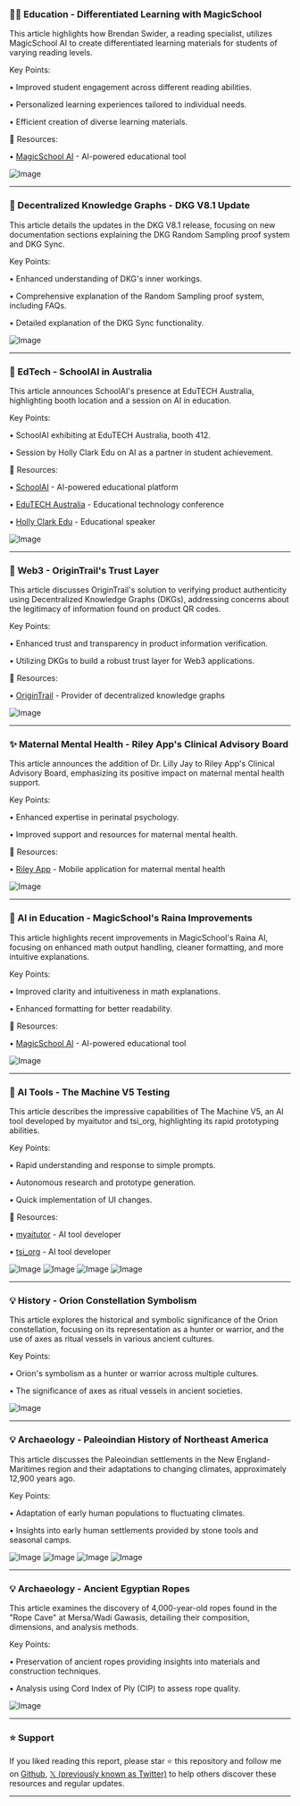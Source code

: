 ### 🧑‍🏫 Education - Differentiated Learning with MagicSchool

This article highlights how Brendan Swider, a reading specialist, utilizes MagicSchool AI to create differentiated learning materials for students of varying reading levels.

Key Points:

•  Improved student engagement across different reading abilities.


•  Personalized learning experiences tailored to individual needs.


•  Efficient creation of diverse learning materials.



🔗 Resources:

• [MagicSchool AI](https://x.com/magicschoolai) - AI-powered educational tool


![Image](https://pbs.twimg.com/media/GsNn2eHWwAAd4GA?format=jpg&name=small)


---

### 🤖 Decentralized Knowledge Graphs - DKG V8.1 Update

This article details the updates in the DKG V8.1 release, focusing on new documentation sections explaining the DKG Random Sampling proof system and DKG Sync.

Key Points:

•  Enhanced understanding of DKG's inner workings.


•  Comprehensive explanation of the Random Sampling proof system, including FAQs.


•  Detailed explanation of the DKG Sync functionality.



![Image](https://pbs.twimg.com/media/GsNW0jeWAAAp0O_?format=jpg&name=small)


---

### 🚀 EdTech - SchoolAI in Australia

This article announces SchoolAI's presence at EduTECH Australia, highlighting booth location and a session on AI in education.

Key Points:

•  SchoolAI exhibiting at EduTECH Australia, booth 412.


•  Session by Holly Clark Edu on AI as a partner in student achievement.



🔗 Resources:

• [SchoolAI](https://x.com/GetSchoolAI) - AI-powered educational platform


• [EduTECH Australia](https://x.com/EduTECH_AU) - Educational technology conference


• [Holly Clark Edu](https://x.com/HollyClarkEdu) - Educational speaker


![Image](https://pbs.twimg.com/media/GsEdqcDbsAA8nBY?format=jpg&name=small)


---

### 🤖 Web3 - OriginTrail's Trust Layer

This article discusses OriginTrail's solution to verifying product authenticity using Decentralized Knowledge Graphs (DKGs), addressing concerns about the legitimacy of information found on product QR codes.

Key Points:

•  Enhanced trust and transparency in product information verification.


•  Utilizing DKGs to build a robust trust layer for Web3 applications.



🔗 Resources:

• [OriginTrail](https://x.com/origin_trail) - Provider of decentralized knowledge graphs


![Image](https://pbs.twimg.com/media/GsA7TtVXIAA8YUh?format=jpg&name=small)


---

### ✨ Maternal Mental Health - Riley App's Clinical Advisory Board

This article announces the addition of Dr. Lilly Jay to Riley App's Clinical Advisory Board, emphasizing its positive impact on maternal mental health support.


Key Points:

•  Enhanced expertise in perinatal psychology.


•  Improved support and resources for maternal mental health.



🔗 Resources:

• [Riley App](https://x.com/MyRileyApp) - Mobile application for maternal mental health


![Image](https://pbs.twimg.com/media/GsD87AmaUAUnXVz?format=jpg&name=small)


---

### 🤖 AI in Education - MagicSchool's Raina Improvements

This article highlights recent improvements in MagicSchool's Raina AI, focusing on enhanced math output handling, cleaner formatting, and more intuitive explanations.

Key Points:

•  Improved clarity and intuitiveness in math explanations.


•  Enhanced formatting for better readability.



🔗 Resources:

• [MagicSchool AI](https://x.com/magicschoolai) - AI-powered educational tool


![Image](https://pbs.twimg.com/amplify_video_thumb/1927818862763855872/img/-t-sYsKW6SWYVcH5.jpg)


---

### 🤖 AI Tools - The Machine V5 Testing

This article describes the impressive capabilities of The Machine V5, an AI tool developed by myaitutor and tsi_org, highlighting its rapid prototyping abilities.

Key Points:

•  Rapid understanding and response to simple prompts.


•  Autonomous research and prototype generation.


•  Quick implementation of UI changes.



🔗 Resources:

• [myaitutor](https://x.com/myaitutor) - AI tool developer


• [tsi_org](https://x.com/tsi_org) - AI tool developer



![Image](https://pbs.twimg.com/media/GrfqNwIWkAEUHVh?format=jpg&name=360x360)
![Image](https://pbs.twimg.com/media/GrfqWO-WAAAeIBd?format=jpg&name=360x360)
![Image](https://pbs.twimg.com/media/GrfqhG4W8AALtdh?format=jpg&name=360x360)
![Image](https://pbs.twimg.com/media/GrfqojyW8AAYMR8?format=jpg&name=360x360)


---

### 💡 History - Orion Constellation Symbolism

This article explores the historical and symbolic significance of the Orion constellation, focusing on its representation as a hunter or warrior, and the use of axes as ritual vessels in various ancient cultures.


Key Points:

•  Orion's symbolism as a hunter or warrior across multiple cultures.


•  The significance of axes as ritual vessels in ancient societies.



![Image](https://pbs.twimg.com/media/GroeDZxXAAApdOd?format=jpg&name=small)


---

### 💡 Archaeology - Paleoindian History of Northeast America

This article discusses the Paleoindian settlements in the New England-Maritimes region and their adaptations to changing climates, approximately 12,900 years ago.


Key Points:

•  Adaptation of early human populations to fluctuating climates.


•  Insights into early human settlements provided by stone tools and seasonal camps.


![Image](https://pbs.twimg.com/media/GrrtesxXIAAmZjB?format=jpg&name=360x360)
![Image](https://pbs.twimg.com/media/GrrtetGX0AEAX8p?format=jpg&name=360x360)
![Image](https://pbs.twimg.com/media/Grrtes5XIAAMVsH?format=jpg&name=360x360)
![Image](https://pbs.twimg.com/media/Grrter_WIAEyowe?format=jpg&name=360x360)


---

### 💡 Archaeology - Ancient Egyptian Ropes

This article examines the discovery of 4,000-year-old ropes found in the "Rope Cave" at Mersa/Wadi Gawasis, detailing their composition, dimensions, and analysis methods.


Key Points:

•  Preservation of ancient ropes providing insights into materials and construction techniques.


•  Analysis using Cord Index of Ply (CIP) to assess rope quality.



![Image](https://pbs.twimg.com/media/GrZ4MeeWsAEbyVg?format=jpg&name=small)


---

### ⭐️ Support

If you liked reading this report, please star ⭐️ this repository and follow me on [Github](https://github.com/Drix10), [𝕏 (previously known as Twitter)](https://x.com/DRIX_10_) to help others discover these resources and regular updates.

---